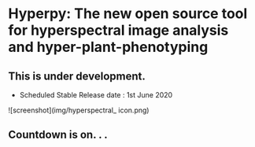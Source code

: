 # Hyperpy: The new open source tool for hyperspectral image analysis and hyper-plant-phenotyping

## This is under development.
- Scheduled Stable Release date : 1st  June 2020

![screenshot](img/hyperspectral_ icon.png)

 ## Countdown is on. . .